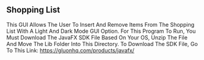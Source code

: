 ## Shopping List 
This GUI Allows The User To Insert And Remove Items From The Shopping List With A Light And Dark Mode GUI Option. For This Program To Run, You Must Download The JavaFX SDK File Based On Your OS, Unzip The File And Move The Lib Folder Into This Directory. To Download The SDK File, Go To This Link:  https://gluonhq.com/products/javafx/
